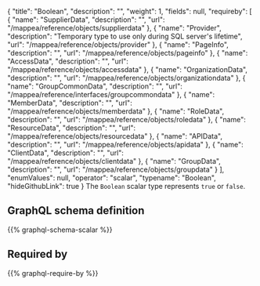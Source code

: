 {
  "title": "Boolean",
  "description": "",
  "weight": 1,
  "fields": null,
  "requireby": [
    {
      "name": "SupplierData",
      "description": "",
      "url": "/mappea/reference/objects/supplierdata"
    },
    {
      "name": "Provider",
      "description": "Temporary type to use only during SQL server's lifetime",
      "url": "/mappea/reference/objects/provider"
    },
    {
      "name": "PageInfo",
      "description": "",
      "url": "/mappea/reference/objects/pageinfo"
    },
    {
      "name": "AccessData",
      "description": "",
      "url": "/mappea/reference/objects/accessdata"
    },
    {
      "name": "OrganizationData",
      "description": "",
      "url": "/mappea/reference/objects/organizationdata"
    },
    {
      "name": "GroupCommonData",
      "description": "",
      "url": "/mappea/reference/interfaces/groupcommondata"
    },
    {
      "name": "MemberData",
      "description": "",
      "url": "/mappea/reference/objects/memberdata"
    },
    {
      "name": "RoleData",
      "description": "",
      "url": "/mappea/reference/objects/roledata"
    },
    {
      "name": "ResourceData",
      "description": "",
      "url": "/mappea/reference/objects/resourcedata"
    },
    {
      "name": "APIData",
      "description": "",
      "url": "/mappea/reference/objects/apidata"
    },
    {
      "name": "ClientData",
      "description": "",
      "url": "/mappea/reference/objects/clientdata"
    },
    {
      "name": "GroupData",
      "description": "",
      "url": "/mappea/reference/objects/groupdata"
    }
  ],
  "enumValues": null,
  "operator": "scalar",
  "typename": "Boolean",
  "hideGithubLink": true
}
The `Boolean` scalar type represents `true` or `false`.
## GraphQL schema definition

{{% graphql-schema-scalar %}}

## Required by

{{% graphql-require-by %}}
